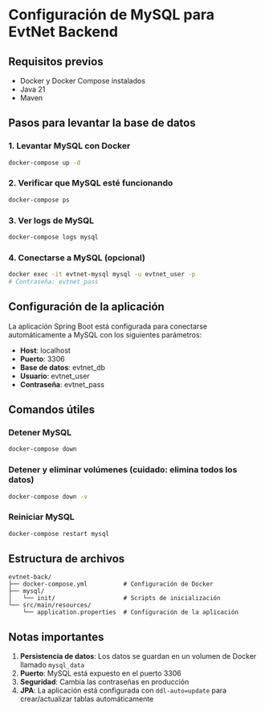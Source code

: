 # Configuración de MySQL para EvtNet Backend

## Requisitos previos
- Docker y Docker Compose instalados
- Java 21
- Maven

## Pasos para levantar la base de datos

### 1. Levantar MySQL con Docker
```bash
docker-compose up -d
```

### 2. Verificar que MySQL esté funcionando
```bash
docker-compose ps
```

### 3. Ver logs de MySQL
```bash
docker-compose logs mysql
```

### 4. Conectarse a MySQL (opcional)
```bash
docker exec -it evtnet-mysql mysql -u evtnet_user -p
# Contraseña: evtnet_pass
```

## Configuración de la aplicación

La aplicación Spring Boot está configurada para conectarse automáticamente a MySQL con los siguientes parámetros:

- **Host**: localhost
- **Puerto**: 3306
- **Base de datos**: evtnet_db
- **Usuario**: evtnet_user
- **Contraseña**: evtnet_pass

## Comandos útiles

### Detener MySQL
```bash
docker-compose down
```

### Detener y eliminar volúmenes (cuidado: elimina todos los datos)
```bash
docker-compose down -v
```

### Reiniciar MySQL
```bash
docker-compose restart mysql
```

## Estructura de archivos

```
evtnet-back/
├── docker-compose.yml          # Configuración de Docker
├── mysql/
│   └── init/                   # Scripts de inicialización
└── src/main/resources/
    └── application.properties  # Configuración de la aplicación
```

## Notas importantes

1. **Persistencia de datos**: Los datos se guardan en un volumen de Docker llamado `mysql_data`
2. **Puerto**: MySQL está expuesto en el puerto 3306
3. **Seguridad**: Cambia las contraseñas en producción
4. **JPA**: La aplicación está configurada con `ddl-auto=update` para crear/actualizar tablas automáticamente 